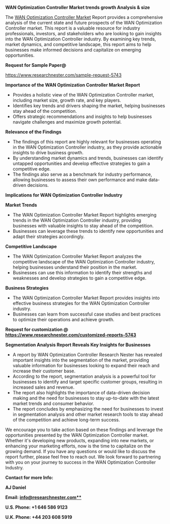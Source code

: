 ﻿<a name="_hlk167721000"></a>**WAN Optimization Controller Market trends growth Analysis & size**

The [WAN Optimization Controller Market](https://www.researchnester.com/reports/wan-optimization-controller-market/5743) Report provides a comprehensive analysis of the current state and future prospects of the WAN Optimization Controller market. This report is a valuable resource for industry professionals, investors, and stakeholders who are looking to gain insights into the WAN Optimization Controller industry. By examining key trends, market dynamics, and competitive landscape, this report aims to help businesses make informed decisions and capitalize on emerging opportunities.

**Request for Sample Paper@**

<https://www.researchnester.com/sample-request-5743>

**Importance of the WAN Optimization Controller Market Report**

- Provides a holistic view of the WAN Optimization Controller market, including market size, growth rate, and key players.
- Identifies key trends and drivers shaping the market, helping businesses stay ahead of the competition.
- Offers strategic recommendations and insights to help businesses navigate challenges and maximize growth potential.

**Relevance of the Findings**	

- The findings of this report are highly relevant for businesses operating in the WAN Optimization Controller industry, as they provide actionable insights to drive business growth.
- By understanding market dynamics and trends, businesses can identify untapped opportunities and develop effective strategies to gain a competitive edge.
- The findings also serve as a benchmark for industry performance, allowing businesses to assess their own performance and make data-driven decisions.

**Implications for WAN Optimization Controller  Industry**

**Market Trends**

- The WAN Optimization Controller Market Report highlights emerging trends in the WAN Optimization Controller industry, providing businesses with valuable insights to stay ahead of the competition.
- Businesses can leverage these trends to identify new opportunities and adapt their strategies accordingly.

**Competitive Landscape**

- The WAN Optimization Controller Market Report analyzes the competitive landscape of the WAN Optimization Controller industry, helping businesses understand their position in the market.
- Businesses can use this information to identify their strengths and weaknesses and develop strategies to gain a competitive edge.

**Business Strategies**

- The WAN Optimization Controller Market Report provides insights into effective business strategies for the WAN Optimization Controller industry.
- Businesses can learn from successful case studies and best practices to optimize their operations and achieve growth.

**Request for customization @ <https://www.researchnester.com/customized-reports-5743>**

**Segmentation Analysis Report Reveals Key Insights for Businesses**

- A report by WAN Optimization Controller Research Nester has revealed important insights into the segmentation of the market, providing valuable information for businesses looking to expand their reach and increase their customer base.
- According to the report, segmentation analysis is a powerful tool for businesses to identify and target specific customer groups, resulting in increased sales and revenue.
- The report also highlights the importance of data-driven decision making and the need for businesses to stay up-to-date with the latest market trends and consumer behavior.
- The report concludes by emphasizing the need for businesses to invest in segmentation analysis and other market research tools to stay ahead of the competition and achieve long-term success.

We encourage you to take action based on these findings and leverage the opportunities presented by the WAN Optimization Controller market. Whether it's developing new products, expanding into new markets, or enhancing your marketing efforts, now is the time to capitalize on the growing demand. If you have any questions or would like to discuss the report further, please feel free to reach out. We look forward to partnering with you on your journey to success in the WAN Optimization Controller Industry.

**Contact for more Info:**

**AJ Daniel**

**Email: [info@researchnester.com**](mailto:info@researchnester.com "mailto:info@researchnester.com")**

**U.S. Phone: +1 646 586 9123**

**U.K. Phone: +44 203 608 5919**



